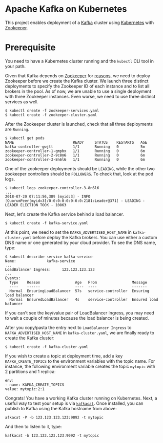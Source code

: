 # Apache Kafka on Kubernetes

This project enables deployment of a [Kafka](http://kafka.apache.org/) cluster using
[Kubernetes](http://kubernetes.io/) with [Zookeeper](https://zookeeper.apache.org/).

# Prerequisite
You need to have a Kubernetes cluster running and the `kubectl` CLI tool in your path.

Given that Kafka depends on [Zookeeper](https://zookeeper.apache.org/) for
[reasons](https://www.quora.com/What-is-the-actual-role-of-ZooKeeper-in-Kafka),
we need to deploy Zookeeper before we create the Kafka cluster. 
We launch three distinct deployments to specify the Zookeeper ID of each
instance and to list all brokers in the pool. As of now, we are unable to use a
single deployment with three Zookeeper instances. Even worse, we need to use
three distinct services as well.

```
$ kubectl create -f zookeeper-services.yaml
$ kubectl create -f zookeeper-cluster.yaml
```

After the Zookeeper cluster is launched, check that all three deployments are
`Running`.

```
$ kubectl get pods
NAME                           READY     STATUS    RESTARTS   AGE
kafka-controller-gwjtt         1/1       Running   0          5m
zookeeper-controller-1-qmpbx   1/1       Running   0          6m
zookeeper-controller-2-9c8m6   1/1       Running   0          6m
zookeeper-controller-3-8n6l6   1/1       Running   0          6m
```

One of the zookeeper deployments should be `LEADING`, while the other two zookeeper controllers should be
`FOLLOWERS`. To check that, look at the pod logs.

```
$ kubectl logs zookeeper-controller-3-8n6l6
...
2018-07-20 07:11:56,389 [myid:3] - INFO  [QuorumPeer[myid=3]/0:0:0:0:0:0:0:0:2181:Leader@371] - LEADING - LEADER ELECTION TOOK - 10863
```

Next, let's create the Kafka service behind a load balancer.

```
$ kubectl create -f kafka-service.yaml
```

At this point, we need to set the `KAFKA_ADVERTISED_HOST_NAME` in
`kafka-cluster.yaml` before deploy the Kafka brokers. You can use either a
custom DNS name or one generated by your cloud provider. To see the DNS name, type:

```
$ kubectl describe service kafka-service
Name:              kafka-service
...
LoadBalancer Ingress:     123.123.123.123
...
Events:
  Type    Reason                Age   From                Message
  ----    ------                ----  ----                -------
  Normal  EnsuringLoadBalancer  57s   service-controller  Ensuring load balancer
  Normal  EnsuredLoadBalancer   4s    service-controller  Ensured load balancer
```

If you can't see the key/value pair of LoadBalancer Ingress, you may need to wait a couple of minutes because the load balancer is being created.

After you copy/pasta the entry next to `LoadBalancer Ingress` to
`KAFKA_ADVERTISED_HOST_NAME` in `kafka-cluster.yaml`, we are finally ready to
create the Kafka cluster:

```
$ kubectl create -f kafka-cluster.yaml
```

If you wish to create a topic at deployment time, add a key
`KAFKA_CREATE_TOPICS` to the environment variables with the topic name. For
instance, the following environment variable creates the topic `mytopic` with
2 partitions and 1 replica:

```
env:
- name: KAFKA_CREATE_TOPICS
value: mytopic:2:1
```

Congrats! You have a working Kafka cluster running on Kubernetes. Next, a useful way to test your setup is via
[`kafkacat`](https://github.com/edenhill/kafkacat). Once installed, you can
publish to Kafka using the Kafka hostname from above:

```
afkacat -P -b 123.123.123.123:9092 -t mytopic
```

And then to listen to it, type:

```
kafkacat -b 123.123.123.123:9092 -t mytopic
```
